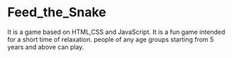 # Feed_the_Snake
It is a game based on HTML,CSS and JavaScript. It is a fun game intended for a short time of relaxation. people of any age groups starting from 5 years and above can play.
